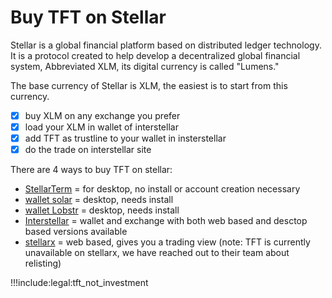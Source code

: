 # Buy TFT on Stellar

Stellar is a global financial platform based on distributed ledger technology. It is a protocol created to help develop a decentralized global financial system, Abbreviated XLM, its digital currency is called "Lumens."

The base currency of Stellar is XLM, the easiest is to start from this currency.

- [X] buy XLM on any exchange you prefer
- [X] load your XLM in wallet of interstellar
- [X] add TFT as trustline to your wallet in insterstellar
- [X] do the trade on interstellar site

There are 4 ways to buy TFT on stellar:

- [StellarTerm](https://stellarterm.com/) = for desktop, no install or account creation necessary
- [wallet solar](solar_wallet) = desktop, needs install
- [wallet Lobstr](lobstr_wallet) = desktop, needs install
- [Interstellar](tft_interstellar) = wallet and exchange with both web based and desctop based versions available
- [stellarx](tft_stellarx) = web based, gives you a trading view (note: TFT is currently unavailable on stellarx, we have reached out to their team about relisting)

!!!include:legal:tft_not_investment 